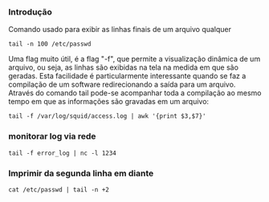 ### Introdução
Comando usado para exibir as linhas finais de um arquivo qualquer

    tail -n 100 /etc/passwd

Uma flag muito útil, é a flag "-f", que permite a visualização
dinâmica de um arquivo, ou seja, as linhas são exibidas na tela na
medida em que são geradas. Esta facilidade é particularmente
interessante quando se faz a compilação de um software redirecionando
a saída para um arquivo. Através do comando tail pode-se acompanhar
toda a compilação ao mesmo tempo em que as informações são gravadas em
um arquivo:

    tail -f /var/log/squid/access.log | awk '{print $3,$7}'

### monitorar log via rede

    tail -f error_log | nc -l 1234


### Imprimir da segunda linha em diante

    cat /etc/passwd | tail -n +2


